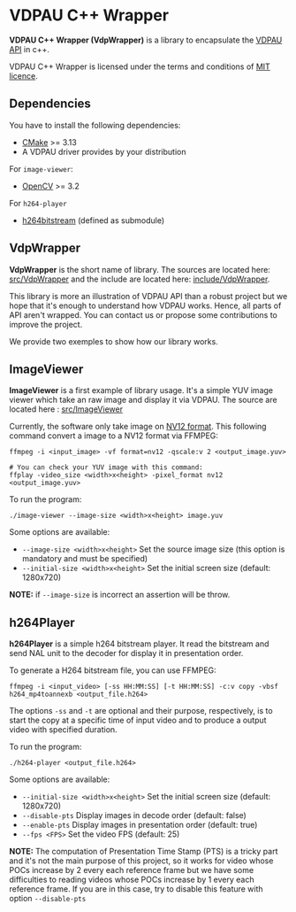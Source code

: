 # VDPAU C++ Wrapper

**VDPAU C++ Wrapper (VdpWrapper)** is a library to encapsulate the [VDPAU API](https://vdpau.pages.freedesktop.org/libvdpau/) in c++.

VDPAU C++ Wrapper is licensed under the terms and conditions of [MIT licence](https://spdx.org/licenses/MIT.html).

## Dependencies
You have to install the following dependencies:

- [CMake](https://cmake.org/) >= 3.13
- A VDPAU driver provides by your distribution

For `image-viewer`:

- [OpenCV](https://opencv.org/) >= 3.2

For `h264-player`

- [h264bitstream](https://github.com/aizvorski/h264bitstream/tree/master) (defined as submodule)

## VdpWrapper

**VdpWrapper** is the short name of library. The sources are located here: [src/VdpWrapper](src/VdpWrapper) and the include
are located here: [include/VdpWrapper](include/VdpWrapper).

This library is more an illustration of VDPAU API than a robust project but we hope that it's enough to understand how VDPAU works.
Hence, all parts of API aren't wrapped. You can contact us or propose some contributions to improve the project.

We provide two exemples to show how our library works.

## ImageViewer

**ImageViewer** is a first example of library usage. It's a simple YUV image viewer which take an raw image and
display it via VDPAU. The source are located here : [src/ImageViewer](src/ImageViewer)

Currently, the software only take image on [NV12 format](https://wiki.videolan.org/YUV#NV12). This following
command convert a image to a NV12 format via FFMPEG:

```
ffmpeg -i <input_image> -vf format=nv12 -qscale:v 2 <output_image.yuv>

# You can check your YUV image with this command:
ffplay -video_size <width>x<height> -pixel_format nv12 <output_image.yuv>
```

To run the program:
```
./image-viewer --image-size <width>x<height> image.yuv
```

Some options are available:
- `--image-size <width>x<height>`       Set the source image size (this option is mandatory and must be specified)
- `--initial-size <width>x<height>`     Set the initial screen size (default: 1280x720)

**NOTE:** if `--image-size` is incorrect an assertion will be throw.

## h264Player

**h264Player** is a simple h264 bitstream player. It read the bitstream and send NAL unit to the
decoder for display it in presentation order.

To generate a H264 bitstream file, you can use FFMPEG:
```
ffmpeg -i <input_video> [-ss HH:MM:SS] [-t HH:MM:SS] -c:v copy -vbsf h264_mp4toannexb <output_file.h264>
```
The options `-ss` and `-t` are optional and their purpose, respectively, is to start the copy at
a specific time of input video and to produce a output video with specified duration.

To run the program:
```
./h264-player <output_file.h264>
```

Some options are available:
- `--initial-size <width>x<height>`     Set the initial screen size (default: 1280x720)
- `--disable-pts`                       Display images in decode order (default: false)
- `--enable-pts`                        Display images in presentation order (default: true)
- `--fps <FPS>`                         Set the video FPS (default: 25)

**NOTE:** The computation of Presentation Time Stamp (PTS) is a tricky part and it's not the main purpose of this
project, so it works for video whose POCs increase by 2 every each reference frame but we have some
difficulties to reading videos whose POCs increase by 1 every each reference frame. If you are
in this case, try to disable this feature with option `--disable-pts`
